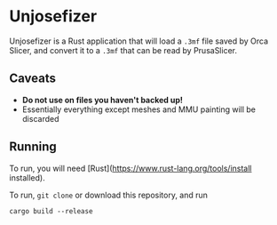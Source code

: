 # Unjosefizer

Unjosefizer is a Rust application that will load a `.3mf` file saved by Orca Slicer, and convert it to a `.3mf` that can be read by PrusaSlicer.

## Caveats

- **Do not use on files you haven't backed up!**
- Essentially everything except meshes and MMU painting will be discarded

## Running

To run, you will need [Rust](https://www.rust-lang.org/tools/install installed).

To run, `git clone` or download this repository, and run
```
cargo build --release
```

